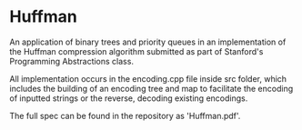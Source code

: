 # Huffman
An application of binary trees and priority queues in an implementation of the Huffman compression algorithm submitted as part of Stanford's Programming Abstractions class.

All implementation occurs in the encoding.cpp file inside src folder, which includes the building of an encoding tree and map to facilitate the encoding of inputted strings or the reverse, decoding existing encodings.

The full spec can be found in the repository as 'Huffman.pdf'.
